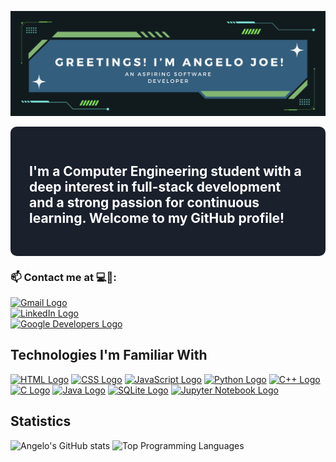 [![profile_picture](https://github.com/angelojoe20/Github-Header/blob/aabf66d3110ecfade21d26ae5f17f4889c1bbd29/Drak%20Blue%20Modern%20Twitter%20Header.png?raw=true)][website]

[website]: #

<div style="background-color: #1a202c; color: white; padding: 30px; border-radius: 10px;">

## I'm a Computer Engineering student with a deep interest in full-stack development and a strong passion for continuous learning. Welcome to my GitHub profile!

</div>

### 📫 Contact me at 💻📱:
[![Gmail Logo](https://img.icons8.com/fluent/48/000000/gmail.png)](mailto:angelojoedelossantos20@gmail.com)     
[![LinkedIn Logo](https://img.icons8.com/fluent/48/000000/linkedin.png)](https://www.linkedin.com/in/angelo-joe-delos-santos-535627283/)    
[![Google Developers Logo](https://img.icons8.com/color/48/000000/google-logo.png)](https://g.dev/angelojoe20)

## Technologies I'm Familiar With
[![HTML Logo](https://img.icons8.com/color/48/000000/html-5--v1.png)](https://www.w3.org/html/) [![CSS Logo](https://img.icons8.com/color/48/000000/css3.png)](https://www.w3.org/Style/CSS/Overview.en.html) [![JavaScript Logo](https://img.icons8.com/color/48/000000/javascript--v1.png)](https://developer.mozilla.org/en-US/docs/Web/JavaScript) [![Python Logo](https://img.icons8.com/color/48/000000/python--v1.png)](https://www.python.org/) [![C++ Logo](https://img.icons8.com/color/48/000000/c-plus-plus-logo--v2.png)](https://www.cplusplus.com/) [![C Logo](https://img.icons8.com/color/48/000000/c-programming.png)](https://www.iso.org/c-language.html) [![Java Logo](https://img.icons8.com/color/48/000000/java-coffee-cup-logo--v1.png)](https://www.java.com/) [![SQLite Logo](https://img.icons8.com/ios-filled/48/000000/sqlite.png)](https://www.sqlite.org/index.html) [![Jupyter Notebook Logo](https://upload.wikimedia.org/wikipedia/commons/thumb/3/38/Jupyter_logo.svg/48px-Jupyter_logo.svg.png)](https://jupyter.org/)


## Statistics
![Angelo's GitHub stats](https://github-readme-stats.vercel.app/api?username=angelojoe20&theme=dark&show_icons=true)
![Top Programming Languages](https://github-readme-stats.vercel.app/api/top-langs/?username=angelojoe20&layout=compact&theme=dark&show_icons=true)
